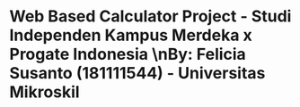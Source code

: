# Web Based Calculator Project - Studi Independen Kampus Merdeka x Progate Indonesia \nBy: Felicia Susanto (181111544) - Universitas Mikroskil
